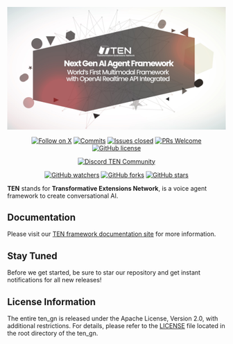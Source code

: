 [![TEN Framework Banner Image](https://github.com/TEN-framework/docs/blob/main/assets/jpg/ten-banner.jpg?raw=true)](https://theten.ai)

<div align="center">

[![Follow on X](https://img.shields.io/twitter/follow/TenFramework?logo=X&color=%20%23f5f5f5)](https://twitter.com/intent/follow?screen_name=TenFramework)
[![Commits](https://img.shields.io/github/commit-activity/m/TEN-framework/ten_gn?labelColor=%20%237d89b0&color=%20%235d6b98)](https://github.com/TEN-framework/ten_gn/graphs/commit-activity)
[![Issues closed](https://img.shields.io/github/issues-search?query=repo%3ATEN-framework%2Ften_gn%20is%3Aclosed&label=issues%20closed&labelColor=green&color=green)](https://github.com/TEN-framework/ten_gn/issues)
[![PRs Welcome](https://img.shields.io/badge/PRs-welcome-brightgreen.svg?style=flat-square)](https://github.com/TEN-framework/ten_gn/pulls)
[![GitHub license](https://img.shields.io/badge/License-Apache_2.0_with_certain_conditions-blue.svg?labelColor=%20%23155EEF&color=%20%23528bff)](https://github.com/TEN-framework/ten_gn/blob/main/LICENSE)

[![Discord TEN Community](https://dcbadge.vercel.app/api/server/VnPftUzAMJ)](https://discord.gg/VnPftUzAMJ)

[![GitHub watchers](https://img.shields.io/github/watchers/TEN-framework/ten_gn?style=social&label=Watch)](https://GitHub.com/TEN-framework/ten_gn/watchers/?WT.mc_id=academic-105485-koreyst)
[![GitHub forks](https://img.shields.io/github/forks/TEN-framework/ten_gn?style=social&label=Fork)](https://GitHub.com/TEN-framework/ten_gn/network/?WT.mc_id=academic-105485-koreyst)
[![GitHub stars](https://img.shields.io/github/stars/TEN-framework/ten_gn?style=social&label=Star)](https://GitHub.com/TEN-framework/ten_gn/stargazers/?WT.mc_id=academic-105485-koreyst)

</div>

**TEN** stands for **Transformative Extensions Network**, is a voice agent framework to create conversational AI.

## Documentation

Please visit our [TEN framework documentation site](https://doc.theten.ai/) for more information.

## Stay Tuned

Before we get started, be sure to star our repository and get instant notifications for all new releases!

## License Information

The entire ten_gn is released under the Apache License, Version 2.0, with additional restrictions. For details, please refer to the [LICENSE](./LICENSE) file located in the root directory of the ten_gn.
